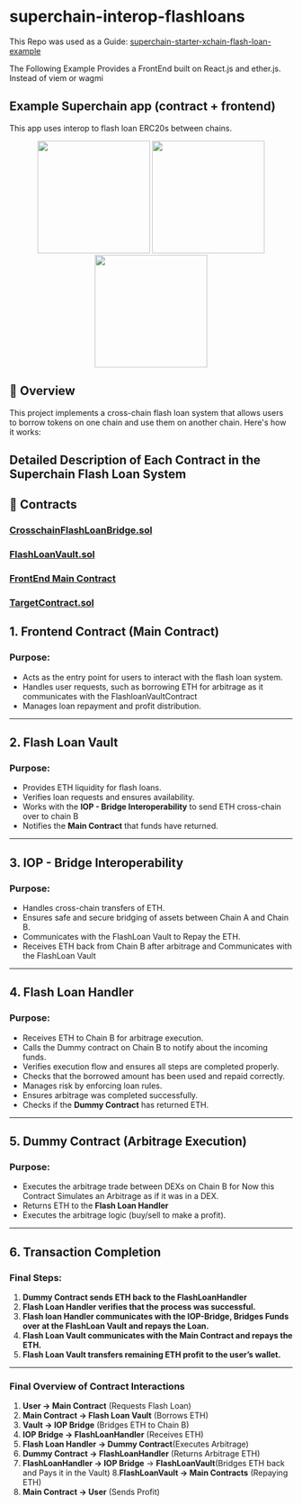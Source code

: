 # superchain-interop-flashloans

This Repo was used as a Guide: [superchain-starter-xchain-flash-loan-example](https://github.com/ethereum-optimism/superchain-starter-xchain-flash-loan-example/blob/main/README.md)  

The Following Example Provides a FrontEnd built on React.js and ether.js. Instead of viem or wagmi  

## Example Superchain app (contract + frontend)  
This app uses interop to flash loan ERC20s between chains.  

<p align="center">
  <img src="https://github.com/user-attachments/assets/00cb1565-530a-42e5-8163-edb883483390" width="200">
  <img src="https://github.com/user-attachments/assets/b1be8a63-8364-41e7-8134-1cacd4d79f5e" width="200">
  <img src="https://github.com/user-attachments/assets/f245a645-49c5-4ed8-bca7-885bd0c95365" width="200">
</p>

## 📝 Overview

This project implements a cross-chain flash loan system that allows users to borrow tokens on one chain and use them on another chain. Here's how it works:
## Detailed Description of Each Contract in the Superchain Flash Loan System

## 🔗 Contracts

  ### [CrosschainFlashLoanBridge.sol]( )
  ### [FlashLoanVault.sol]( )
  ### [FrontEnd Main Contract]( )
  ### [TargetContract.sol]( )

## 1. Frontend Contract (Main Contract)
### Purpose:
- Acts as the entry point for users to interact with the flash loan system.
- Handles user requests, such as borrowing ETH for arbitrage as it communicates with the FlashloanVaultContract
- Manages loan repayment and profit distribution. 

---

## 2. Flash Loan Vault
### Purpose:
- Provides ETH liquidity for flash loans.
- Verifies loan requests and ensures availability.
- Works with the **IOP - Bridge Interoperability** to send ETH cross-chain over to chain B
-  Notifies the **Main Contract** that funds have returned.
  
---

## 3. IOP - Bridge Interoperability
### Purpose:
- Handles cross-chain transfers of ETH.
- Ensures safe and secure bridging of assets between Chain A and Chain B.
- Communicates with the FlashLoan Vault to Repay the ETH.
- Receives ETH back from Chain B after arbitrage and Communicates with the FlashLoan Vault

---

## 4. Flash Loan Handler
### Purpose:
- Receives ETH to Chain B for arbitrage execution.
- Calls the Dummy contract on Chain B to notify about the incoming funds.
- Verifies execution flow and ensures all steps are completed properly.
- Checks that the borrowed amount has been used and repaid correctly.
- Manages risk by enforcing loan rules.
- Ensures arbitrage was completed successfully.
- Checks if the **Dummy Contract** has returned ETH.

---

## 5. Dummy Contract (Arbitrage Execution)
### Purpose:
- Executes the arbitrage trade between DEXs on Chain B for Now this Contract Simulates an Arbitrage as if it was in a DEX.
- Returns ETH to the **Flash Loan Handler**
- Executes the arbitrage logic (buy/sell to make a profit).

---

## 6. Transaction Completion
### Final Steps:
1. **Dummy Contract sends ETH back to the FlashLoanHandler**
2. **Flash Loan Handler verifies that the process was successful.**
3. **Flash loan Handler communicates with the IOP-Bridge, Bridges Funds over at the FlashLoan Vault and repays the Loan.**
4. **Flash Loan Vault communicates with the Main Contract and repays the ETH.**
5. **Flash Loan Vault  transfers remaining ETH profit to the user’s wallet.**

---

### Final Overview of Contract Interactions
1. **User → Main Contract** (Requests Flash Loan)
2. **Main Contract → Flash Loan Vault** (Borrows ETH)
3. **Vault → IOP Bridge** (Bridges ETH to Chain B)
4. **IOP Bridge → FlashLoanHandler** (Receives ETH)
5. **Flash Loan Handler → Dummy Contract**(Executes Arbitrage)
6. **Dummy Contract → FlashLoanHandler** (Returns Arbitrage ETH)
7. **FlashLoanHandler → IOP Bridge** → **FlashLoanVault**(Bridges ETH back and Pays it in the Vault)
8.**FlashLoanVault → Main Contracts** (Repaying ETH) 
9. **Main Contract → User** (Sends Profit)






